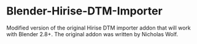 # Blender-Hirise-DTM-Importer

Modified version of the original Hirise DTM importer addon that will work with Blender 2.8+.
The original addon was written by Nicholas Wolf.
